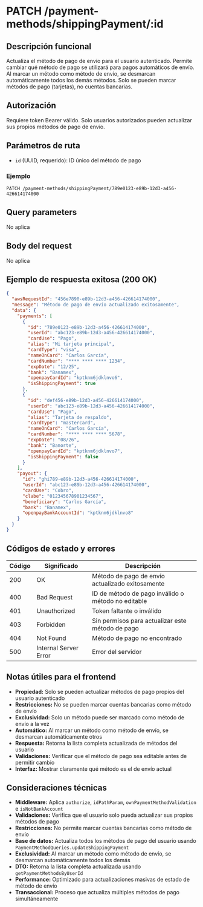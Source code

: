 # PATCH /payment-methods/shippingPayment/:id

## Descripción funcional

Actualiza el método de pago de envío para el usuario autenticado. Permite cambiar qué método de pago se utilizará para pagos automáticos de envío. Al marcar un método como método de envío, se desmarcan automáticamente todos los demás métodos. Solo se pueden marcar métodos de pago (tarjetas), no cuentas bancarias.

## Autorización

Requiere token Bearer válido. Solo usuarios autorizados pueden actualizar sus propios métodos de pago de envío.

## Parámetros de ruta

- `id` (UUID, requerido): ID único del método de pago

### Ejemplo
```
PATCH /payment-methods/shippingPayment/789e0123-e89b-12d3-a456-426614174000
```

## Query parameters

No aplica

## Body del request

No aplica

## Ejemplo de respuesta exitosa (200 OK)

```json
{
  "awsRequestId": "456e7890-e89b-12d3-a456-426614174000",
  "message": "Método de pago de envío actualizado exitosamente",
  "data": {
    "payments": [
      {
        "id": "789e0123-e89b-12d3-a456-426614174000",
        "userId": "abc123-e89b-12d3-a456-426614174000",
        "cardUse": "Pago",
        "alias": "Mi tarjeta principal",
        "cardType": "visa",
        "nameOnCard": "Carlos García",
        "cardNumber": "**** **** **** 1234",
        "expDate": "12/25",
        "bank": "Banamex",
        "openpayCardId": "kptknm6jdklnvo6",
        "isShippingPayment": true
      },
      {
        "id": "def456-e89b-12d3-a456-426614174000",
        "userId": "abc123-e89b-12d3-a456-426614174000",
        "cardUse": "Pago",
        "alias": "Tarjeta de respaldo",
        "cardType": "mastercard",
        "nameOnCard": "Carlos García",
        "cardNumber": "**** **** **** 5678",
        "expDate": "08/26",
        "bank": "Banorte",
        "openpayCardId": "kptknm6jdklnvo7",
        "isShippingPayment": false
      }
    ],
    "payout": {
      "id": "ghi789-e89b-12d3-a456-426614174000",
      "userId": "abc123-e89b-12d3-a456-426614174000",
      "cardUse": "Cobro",
      "clabe": "012345678901234567",
      "beneficiary": "Carlos García",
      "bank": "Banamex",
      "openpayBankAccountId": "kptknm6jdklnvo8"
    }
  }
}
```

## Códigos de estado y errores

| Código | Significado | Descripción |
|--------|-------------|-------------|
| 200 | OK | Método de pago de envío actualizado exitosamente |
| 400 | Bad Request | ID de método de pago inválido o método no editable |
| 401 | Unauthorized | Token faltante o inválido |
| 403 | Forbidden | Sin permisos para actualizar este método de pago |
| 404 | Not Found | Método de pago no encontrado |
| 500 | Internal Server Error | Error del servidor |

## Notas útiles para el frontend

- **Propiedad:** Solo se pueden actualizar métodos de pago propios del usuario autenticado
- **Restricciones:** No se pueden marcar cuentas bancarias como método de envío
- **Exclusividad:** Solo un método puede ser marcado como método de envío a la vez
- **Automático:** Al marcar un método como método de envío, se desmarcan automáticamente otros
- **Respuesta:** Retorna la lista completa actualizada de métodos del usuario
- **Validaciones:** Verificar que el método de pago sea editable antes de permitir cambio
- **Interfaz:** Mostrar claramente qué método es el de envío actual

## Consideraciones técnicas

- **Middleware:** Aplica `authorize`, `idPathParam`, `ownPaymentMethodValidation` e `isNotBankAccount`
- **Validaciones:** Verifica que el usuario solo pueda actualizar sus propios métodos de pago
- **Restricciones:** No permite marcar cuentas bancarias como método de envío
- **Base de datos:** Actualiza todos los métodos de pago del usuario usando `PaymentMethodQueries.updateShippingPayment`
- **Exclusividad:** Al marcar un método como método de envío, se desmarcan automáticamente todos los demás
- **DTO:** Retorna la lista completa actualizada usando `getPaymentMethodsByUserId`
- **Performance:** Optimizado para actualizaciones masivas de estado de método de envío
- **Transaccional:** Proceso que actualiza múltiples métodos de pago simultáneamente
